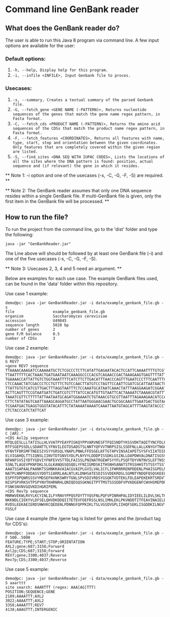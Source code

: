 # Command line GenBank reader #

## What does the GenBank reader do? ##

The user is able to run this Java 8 program via command line. A few input options are available for the user:

### Default options: ###

  1. ```-h, --help, Display help for this program.```
  2. ```-i, --infile <INFILE>, Input Genbank file to proces.```

### Usecases: ###

  1. ```-s, --summary, Creates a textual summary of the parsed Genbank file.```
  2. ```-G, --fetch_gene <GENE NAME (-PATTERN)>, Returns nucleotide sequences of the genes that match the gene name regex pattern, in Fasta format.```
  3. ```-C, --fetch_cds <PRODUCT NAME (-PATTERN)>, Returns the amino acid sequences of the CDSs that match the product name regex pattern, in Fasta format.```
  4. ```-F, --fetch_features <COORDINATES>, Returns all features with name, type, start, stop and orientation between the given coordinates. Only features that are completely covered within the given region are listed.```
  5. ```-S, --find_sites <DNA SEQ WITH IUPAC CODES>, Lists the locations of all the sites where the DNA pattern is found: position, actual sequence and (if relevant) the gene in which it resides.```

** Note 1: -i option and one of the usecases (-s, -C, -G, -F, -S) are required. **

** Note 2: The GenBank reader assumes that only one DNA sequence resides within a single GenBank file. If multi-GenBank file is given, only the first item in the GenBank file will be processed. **

## How to run the file? ##

To run the project from the command line, go to the 'dist' folder and type the following:

```java -jar "GenBankReader.jar"```

The Line above will should be followed by at least one GenBank file (-i) and one of the five usecases (-s, -C, -G, -F, -S). 

** Note 3: Usecases 2, 3, 4 and 5 need an argument. **

Below are examples for each use case. The example GenBank files used, can be found in the 'data' folder within this repository.  

Use case 1 example:  
 
```
demo@pc: java -jar GenBankReader.jar -i data/example_genbank_file.gb -s
file                 example_genbank_file.gb
organism             Saccharomyces cerevisiae
accession            U49845
sequence length      5028 bp
number of genes      2
gene F/R balance     0.5
number of CDSs       3
```

Use case 2 example:  
 
```
demo@pc: java -jar GenBankReader.jar -i data/example_genbank_file.gb -G REV7 
>gene REV7 sequence
TTAAAACAAAGATCCAAAAATGCTCTCGCCCTCTTCATATTGAGAATACACTCCATTCAAAATTTTGTCGTCACCGCTGA
TTAATTTTTCACTAAACTGATGAATAATCAAAGGCCCCACGTCAGAACCGACTAAAGAAGTGAGTTTTATTTTAGGAGGT
TGAAAACCATTATTGTCTGGTAAATTTTCATCTTCTTGACATTTAACCCAGTTTGAATCCCTTTCAATTTCTGCTTTTTC
CTCCAAACTATCGACCCTCCTGTTTCTGTCCAACTTATGTCCTAGTTCCAATTCGATCGCATTAATAACTGCTTCAAATG
TTATTGTGTCATCGTTGACTTTAGGTAATTTCTCCAAATGCATAATCAAACTATTTAAGGAAGATCGGAATTCGTCGAAC
ACTTCAGTTTCCGTAATGATCTGATCGTCTTTATCCACATGTTGTAATTCACTAAAATCTAAAACGTATTTTTCAATGCA
TAAATCGTTCTTTTTATTAATAATGCAGATGGAAAATCTGTAAACGTGCGTTAATTTAGAAAGAACATCCAGTATAAGTT
CTTCTATATAGTCAATTAAAGCAGGATGCCTATTAATGGGAACGAACTGCGGCAAGTTGAATGACTGGTAAGTAGTGTAG
TCGAATGACTGAGGTGGGTATACATTTCTATAAAATAAAATCAAATTAATGTAGCATTTTAAGTATACCCTCAGCCACTT
CTCTACCCATCTATTCAT
```

Use case 3 example:  
 
```
demo@pc: java -jar GenBankReader.jar -i data/example_genbank_file.gb -C [AR].* 
>CDS Axl2p sequence
MTQLQISLLLTATISLLHLVVATPYEAYPIGKQYPPVARVNESFTFQISNDTYKSSVDKTAQITYNCFDLPSWLSFDSSS
RTFSGEPSSDLLSDANTTLYFNVILEGTDSADSTSLNNTYQFVVTNRPSISLSSDFNLLALLKNYGYTNGKNALKLDPNE
VFNVTFDRSMFTNEESIVSYYGRSQLYNAPLPNWLFFDSGELKFTGTAPVINSAIAPETSYSFVIIATDIEGFSAVEVEF
ELVIGAHQLTTSIQNSLIINVTDTGNVSYDLPLNYVYLDDDPISSDKLGSINLLDAPDWVALDNATISGSVPDELLGKNS
NPANFSVSIYDTYGDVIYFNFEVVSTTDLFAISSLPNINATRGEWFSYYFLPSQFTDYVNTNVSLEFTNSSQDHDWVKFQ
SSNLTLAGEVPKNFDKLSLGLKANQGSQSQELYFNIIGMDSKITHSNHSANATSTRSSHHSTSTSSYTSSTYTAKISSTS
AAATSSAPAALPAANKTSSHNKKAVAIACGVAIPLGVILVALICFLIFWRRRRENPDDENLPHAISGPDLNNPANKPNQE
NATPLNNPFDDDASSYDDTSIARRLAALNTLKLDNHSATESDISSVDEKRDSLSGMNTYNDQFQSQSKEELLAKPPVQPP
ESPFFDPQNRSSSVYMDSEPAVNKSWRYTGNLSPVSDIVRDSYGSQKTVDTEKLFDLEAPEKEKRTSRDVTMSSLDPWNS
NISPSPVRKSVTPSPYNVTKHRNRHLQNIQDSQSGKNGITPTTMSTSSSDDFVPVKDGENFCWVHSMEPDRRPSKKRLVD
FSNKSNVNVGQVKDIHGRIPEML
>CDS Rev7p sequence
MNRWVEKWLRVYLKCYINLILFYRNVYPPQSFDYTTYQSFNLPQFVPINRHPALIDYIEELILDVLSKLTHVYRFSICII
NKKNDLCIEKYVLDFSELQHVDKDDQIITETEVFDEFRSSLNSLIMHLEKLPKVNDDTITFEAVINAIELELGHKLDRNR
RVDSLEEKAEIERDSNWVKCQEDENLPDNNGFQPPKIKLTSLVGSDVGPLIIHQFSEKLISGDDKILNGVYSQYEEGESI
FGSLF
```

Use case 4 example (the /gene tag is listed for genes and the /product tag for CDS's):  
 
```
demo@pc: java -jar GenBankReader.jar -i data/example_genbank_file.gb -F 500..5000
FEATURE;TYPE;START;STOP;ORIENTATION
AXL2;gene;687;3158;Forward
Axl2p;CDS;687;3158;Forward
REV7;gene;3300;4037;Reverse
Rev7p;CDS;3300;4037;Reverse
```

Use case 5 example:  
 
```
demo@pc: java -jar GenBankReader.jar -i data/example_genbank_file.gb -S aaarttt
site search: AAARTTT (regex: AAA[AG]TTT)
POSITION;SEQUENCE;GENE
2109;AAAATTT;AXL2
3022;AAAATTT;AXL2
3358;AAAATTT;REV7
4138;AAAGTTT;INTERGENIC
```

